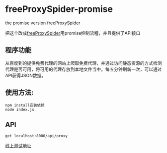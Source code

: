 # freeProxySpider-promise
the promise version freeProxySpider

把这个改成[freeProxySpider](https://github.com/cuijinyu/freeProxySpider)用promise控制流程，并且提供了API接口

## 程序功能

从百度到的提供免费代理的网站上爬取免费代理，并通过访问静态资源的方式检测代理是否可用，将可用的代理存放到本地文件当中。每五分钟刷新一次，可以通过API获得JSON数据。
## 使用方法:
```
npm install安装依赖
node index.js
```

## API
```
get localhost:8000/api/proxy
```
[线上测试地址](http://crsc.site:8000/api/proxy)
